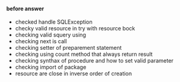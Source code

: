 #### before answer
* checked handle SQLException
* checky valid resource in try with resource bock
* checking valid squery using
* checking next is call
* checking setter of preparement statement
* checking using count method that always return result
* checking synthax of procedure and how to set valid parameter
* checking import of package
* resource are close in inverse order of creation